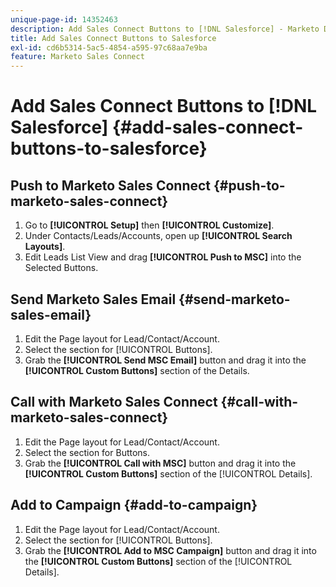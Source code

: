 ```yaml
---
unique-page-id: 14352463
description: Add Sales Connect Buttons to [!DNL Salesforce] - Marketo Docs - Product Documentation
title: Add Sales Connect Buttons to Salesforce
exl-id: cd6b5314-5ac5-4854-a595-97c68aa7e9ba
feature: Marketo Sales Connect
---
```

# Add Sales Connect Buttons to [!DNL Salesforce] {#add-sales-connect-buttons-to-salesforce}

## Push to Marketo Sales Connect {#push-to-marketo-sales-connect}

1. Go to **[!UICONTROL Setup]** then **[!UICONTROL Customize]**.
1. Under Contacts/Leads/Accounts, open up **[!UICONTROL Search Layouts]**.
1. Edit Leads List View and drag **[!UICONTROL Push to MSC]** into the Selected Buttons.

## Send Marketo Sales Email {#send-marketo-sales-email}

1. Edit the Page layout for Lead/Contact/Account.
1. Select the section for [!UICONTROL Buttons].
1. Grab the **[!UICONTROL Send MSC Email]** button and drag it into the **[!UICONTROL Custom Buttons]** section of the Details.

## Call with Marketo Sales Connect {#call-with-marketo-sales-connect}

1. Edit the Page layout for Lead/Contact/Account.
1. Select the section for Buttons.
1. Grab the **[!UICONTROL Call with MSC]** button and drag it into the **[!UICONTROL Custom Buttons]** section of the [!UICONTROL Details].

## Add to Campaign {#add-to-campaign}

1. Edit the Page layout for Lead/Contact/Account.
1. Select the section for [!UICONTROL Buttons].
1. Grab the **[!UICONTROL Add to MSC Campaign]** button and drag it into the **[!UICONTROL Custom Buttons]** section of the [!UICONTROL Details].

